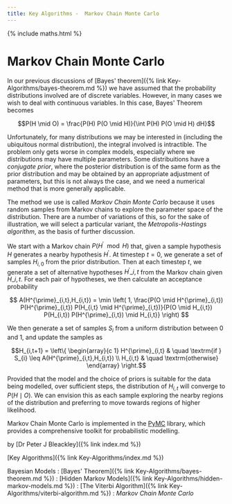 ```yaml
---
title: Key Algorithms -  Markov Chain Monte Carlo
---
```

{% include maths.html %}

# Markov Chain Monte Carlo

In our previous discussions of [Bayes' theorem]({% link Key-Algorithms/bayes-theorem.md %}) we have assumed that the probability distributions involved are of discrete variables. However, in many cases we wish to deal with continuous variables. In this case, Bayes' Theorem becomes

$$P(H \mid O) = \frac{P(H) P(O \mid H)}{\int P(H) P(O \mid H) dH}$$

Unfortunately, for many distributions we may be interested in (including the ubiquitous normal distribution), the integral involved is intractible. The problem only gets worse in complex models, especially where we distributions may have multiple parameters. Some distribuitions have a *conjugate prior*, where the posterior distribution is of the same form as the prior distribution and may be obtained by an appropriate adjustment of parameters, but this is not always the case, and we need a numerical method that is more generally applicable.

The method we use is called *Markov Chain Monte Carlo* because it uses random samples from Markov chains to explore the parameter space of the distribution. There are a number of variations of this, so for the sake of illustration, we will select a particular variant, the *Metropolis-Hastings algorithm*, as the basis of further discussion.

We start with a Markov chain $P(H^{\prime} \mod H)$ that, given a sample hypothesis $H$ generates a nearby hypothesis $H^{\prime}$. At timestep $t=0$, we generate a set of samples $H_{i,0}$ from the prior distribution. Then at each timestep $t$, we generate a set of alternative hypotheses $H^{\prime}\_{i,t}$ from the Markov chain given $H\_{i,t}$. For each pair of hypotheses, we then calculate an acceptance probability

$$ A(H^{\prime}_{i,t},H_{i,t}) = \min \left( 1, \frac{P(O \mid H^{\prime}_{i,t}) P(H^{\prime}_{i,t}) P(H_{i,t} \mid H^{\prime}_{i,t})}{P(O \mid H_{i,t}) P(H_{i,t}) P(H^{\prime}_{i,t}) \mid H_{i,t}} \right) $$

We then generate a set of samples $S_{i}$ from a uniform distribution between 0 and 1, and update the samples as

$$H_{i,t+1} = \left\{  \begin{array}{c 1} H^{\prime}_{i,t} & \quad \textrm{if } S_{i} \leq A(H^{\prime}_{i,t},H_{i,t}) \\ H_{i,t} & \quad \textrm{otherwise} \end{array} \right.$$

Provided that the model and the choice of priors is suitable for the data being modelled, over sufficient steps, the distribution of $H_{i,t}$ will converge to $P(H \mid O)$. We can envision this as each sample exploring the nearby regions of the distribution and preferring to move towards regions of higher likelihood.

Markov Chain Monte Carlo is implemented in the [PyMC](https://www.pymc.io/) library, which provides a comprehensive toolkit for probabilistic modelling. 

by [Dr Peter J Bleackley]({% link index.md %})

[Key Algorithms]({% link Key-Algorithms/index.md %})

Bayesian Models
: [Bayes' Theorem]({% link Key-Algorithms/bayes-theorem.md %})
: [Hidden Markov Models]({% link Key-Algorithms/hidden-markov-models.md %})
: [The Viterbi Algorithm]({% link Key-Algorithms/viterbi-algorithm.md %})
: *Markov Chain Monte Carlo*
